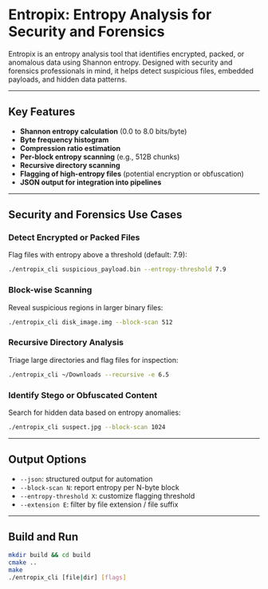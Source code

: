 # Entropix: Entropy Analysis for Security and Forensics

Entropix is an entropy analysis tool that identifies encrypted, packed, or anomalous data using Shannon entropy. Designed with security and forensics professionals in mind, it helps detect suspicious files, embedded payloads, and hidden data patterns.

---

## Key Features

- **Shannon entropy calculation** (0.0 to 8.0 bits/byte)
- **Byte frequency histogram**
- **Compression ratio estimation**
- **Per-block entropy scanning** (e.g., 512B chunks)
- **Recursive directory scanning**
- **Flagging of high-entropy files** (potential encryption or obfuscation)
- **JSON output for integration into pipelines**

---

## Security and Forensics Use Cases

### Detect Encrypted or Packed Files
Flag files with entropy above a threshold (default: 7.9):
```bash
./entropix_cli suspicious_payload.bin --entropy-threshold 7.9
```

### Block-wise Scanning
Reveal suspicious regions in larger binary files:
```bash
./entropix_cli disk_image.img --block-scan 512
```

### Recursive Directory Analysis
Triage large directories and flag files for inspection:
```bash
./entropix_cli ~/Downloads --recursive -e 6.5
```

### Identify Stego or Obfuscated Content
Search for hidden data based on entropy anomalies:
```bash
./entropix_cli suspect.jpg --block-scan 1024
```

---

## Output Options

- `--json`: structured output for automation
- `--block-scan N`: report entropy per N-byte block
- `--entropy-threshold X`: customize flagging threshold
- `--extension E`: filter by file extension / file suffix 

---

## Build and Run
```bash
mkdir build && cd build
cmake ..
make
./entropix_cli [file|dir] [flags]
```
